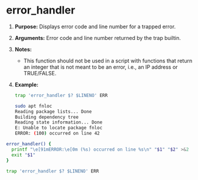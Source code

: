 # error_handler

1. **Purpose:** Displays error code and line number for a trapped error.

2. **Arguments:** Error code and line number returned by the trap builtin.

3. **Notes:**
   
   - This function should not be used in a script with functions that return an integer that is not meant to be an error, i.e., an IP address or TRUE/FALSE.

4. **Example:**
   
   ```bash
   trap 'error_handler $? $LINENO' ERR
   
   sudo apt fnloc
   Reading package lists... Done
   Building dependency tree       
   Reading state information... Done
   E: Unable to locate package fnloc
   ERROR: (100) occurred on line 42
   ```

```bash
error_handler() {
  printf "\e[91mERROR:\e[0m (%s) occurred on line %s\n" "$1" "$2" >&2
  exit "$1"
}

trap 'error_handler $? $LINENO' ERR
```


